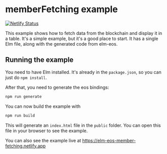 # memberFetching example

[![Netlify Status](https://api.netlify.com/api/v1/badges/b01f9a6d-9e5e-4494-a18d-5931881383bb/deploy-status)](https://app.netlify.com/sites/elm-eos-member-fetching/deploys)

This example shows how to fetch data from the blockchain and display it in a table. It's a simple example, but it's a good place to start. It has a single Elm file, along with the generated code from elm-eos.

## Running the example

You need to have Elm installed. It's already in the `package.json`, so you can just do `npm install`.

After that, you need to generate the eos bindings:

```bash
npm run generate
```

You can now build the example with 

```bash
npm run build
```

This will generate an `index.html` file in the `public` folder. You can open this file in your browser to see the example.

You can also see the example live at https://elm-eos-member-fetching.netlify.app
